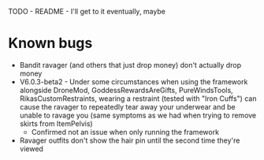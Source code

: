 TODO
	- README
		- I'll get to it eventually, maybe

# Known bugs
- Bandit ravager (and others that just drop money) don't actually drop money
- V6.0.3-beta2 - Under some circumstances when using the framework alongside DroneMod, GoddessRewardsAreGifts, PureWindsTools, RikasCustomRestraints, wearing a restraint (tested with "Iron Cuffs") can cause the ravager to repeatedly tear away your underwear and be unable to ravage you (same symptoms as we had when trying to remove skirts from ItemPelvis)
	- Confirmed not an issue when only running the framework
- Ravager outfits don't show the hair pin until the second time they're viewed
